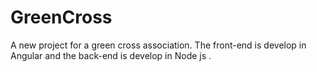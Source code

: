 # GreenCross
A new project for a green cross association. The front-end is develop in Angular and the back-end is develop in Node js .
